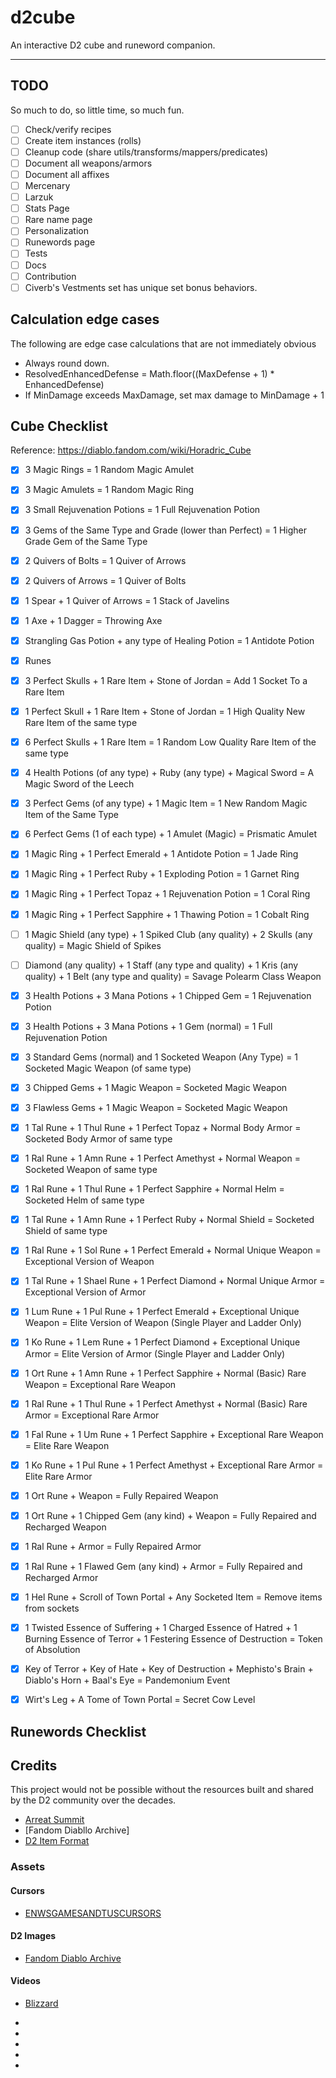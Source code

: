 # d2cube

An interactive D2 cube and runeword companion.

---

## TODO
So much to do, so little time, so much fun.

- [ ] Check/verify recipes
- [ ] Create item instances (rolls)
- [ ] Cleanup code (share utils/transforms/mappers/predicates)
- [ ] Document all weapons/armors
- [ ] Document all affixes
- [ ] Mercenary
- [ ] Larzuk
- [ ] Stats Page
- [ ] Rare name page
- [ ] Personalization
- [ ] Runewords page
- [ ] Tests
- [ ] Docs
- [ ] Contribution
- [ ] Civerb's Vestments set has unique set bonus behaviors.

## Calculation edge cases

The following are edge case calculations that are not immediately obvious
- Always round down.
- ResolvedEnhancedDefense = Math.floor((MaxDefense + 1) * EnhancedDefense)
- If MinDamage exceeds MaxDamage, set max damage to MinDamage + 1

## Cube Checklist

Reference: https://diablo.fandom.com/wiki/Horadric_Cube

- [x] 3 Magic Rings = 1 Random Magic Amulet
- [x] 3 Magic Amulets = 1 Random Magic Ring
- [x] 3 Small Rejuvenation Potions = 1 Full Rejuvenation Potion
- [x] 3 Gems of the Same Type and Grade (lower than Perfect) = 1 Higher Grade Gem of the Same Type
- [x] 2 Quivers of Bolts = 1 Quiver of Arrows
- [x] 2 Quivers of Arrows = 1 Quiver of Bolts
- [x] 1 Spear + 1 Quiver of Arrows = 1 Stack of Javelins
- [x] 1 Axe + 1 Dagger = Throwing Axe
- [x] Strangling Gas Potion + any type of Healing Potion = 1 Antidote Potion
- [x] Runes
- [x] 3 Perfect Skulls + 1 Rare Item + Stone of Jordan = Add 1 Socket To a Rare Item
- [x] 1 Perfect Skull + 1 Rare Item + Stone of Jordan = 1 High Quality New Rare Item of the same type
- [x] 6 Perfect Skulls + 1 Rare Item = 1 Random Low Quality Rare Item of the same type
- [x] 4 Health Potions (of any type) + Ruby (any type) + Magical Sword = A Magic Sword of the Leech
- [x] 3 Perfect Gems (of any type) + 1 Magic Item = 1 New Random Magic Item of the Same Type
- [x] 6 Perfect Gems (1 of each type) + 1 Amulet (Magic) = Prismatic Amulet
- [x] 1 Magic Ring + 1 Perfect Emerald + 1 Antidote Potion = 1 Jade Ring
- [x] 1 Magic Ring + 1 Perfect Ruby + 1 Exploding Potion = 1 Garnet Ring
- [x] 1 Magic Ring + 1 Perfect Topaz + 1 Rejuvenation Potion = 1 Coral Ring
- [x] 1 Magic Ring + 1 Perfect Sapphire + 1 Thawing Potion = 1 Cobalt Ring
- [ ] 1 Magic Shield (any type) + 1 Spiked Club (any quality) + 2 Skulls (any quality) = Magic Shield of Spikes
- [ ] Diamond (any quality) + 1 Staff (any type and quality) + 1 Kris (any quality) + 1 Belt (any type and quality) = Savage Polearm Class Weapon
- [x] 3 Health Potions + 3 Mana Potions + 1 Chipped Gem = 1 Rejuvenation Potion
- [x] 3 Health Potions + 3 Mana Potions + 1 Gem (normal) = 1 Full Rejuvenation Potion
- [x] 3 Standard Gems (normal) and 1 Socketed Weapon (Any Type) = 1 Socketed Magic Weapon (of same type)
- [x] 3 Chipped Gems + 1 Magic Weapon = Socketed Magic Weapon
- [x] 3 Flawless Gems + 1 Magic Weapon = Socketed Magic Weapon
- [x] 1 Tal Rune + 1 Thul Rune + 1 Perfect Topaz + Normal Body Armor = Socketed Body Armor of same type
- [x] 1 Ral Rune + 1 Amn Rune + 1 Perfect Amethyst + Normal Weapon = Socketed Weapon of same type
- [x] 1 Ral Rune + 1 Thul Rune + 1 Perfect Sapphire + Normal Helm = Socketed Helm of same type
- [x] 1 Tal Rune + 1 Amn Rune + 1 Perfect Ruby + Normal Shield = Socketed Shield of same type
- [x] 1 Ral Rune + 1 Sol Rune + 1 Perfect Emerald + Normal Unique Weapon = Exceptional Version of Weapon
- [x] 1 Tal Rune + 1 Shael Rune + 1 Perfect Diamond + Normal Unique Armor = Exceptional Version of Armor
- [x] 1 Lum Rune + 1 Pul Rune + 1 Perfect Emerald + Exceptional Unique Weapon = Elite Version of Weapon (Single Player and Ladder Only)
- [x] 1 Ko Rune + 1 Lem Rune + 1 Perfect Diamond + Exceptional Unique Armor = Elite Version of Armor (Single Player and Ladder Only)
- [x] 1 Ort Rune + 1 Amn Rune + 1 Perfect Sapphire + Normal (Basic) Rare Weapon = Exceptional Rare Weapon
- [x] 1 Ral Rune + 1 Thul Rune + 1 Perfect Amethyst + Normal (Basic) Rare Armor = Exceptional Rare Armor
- [x] 1 Fal Rune + 1 Um Rune + 1 Perfect Sapphire + Exceptional Rare Weapon = Elite Rare Weapon
- [x] 1 Ko Rune + 1 Pul Rune + 1 Perfect Amethyst + Exceptional Rare Armor = Elite Rare Armor
- [x] 1 Ort Rune + Weapon = Fully Repaired Weapon
- [x] 1 Ort Rune + 1 Chipped Gem (any kind) + Weapon = Fully Repaired and Recharged Weapon
- [x] 1 Ral Rune + Armor = Fully Repaired Armor
- [x] 1 Ral Rune + 1 Flawed Gem (any kind) + Armor = Fully Repaired and Recharged Armor
- [x] 1 Hel Rune + Scroll of Town Portal + Any Socketed Item = Remove items from sockets
- [x] 1 Twisted Essence of Suffering + 1 Charged Essence of Hatred + 1 Burning Essence of Terror + 1 Festering Essence of Destruction = Token of Absolution
- [x] Key of Terror + Key of Hate + Key of Destruction + Mephisto's Brain + Diablo's Horn + Baal's Eye = Pandemonium Event
- [x] Wirt's Leg + A Tome of Town Portal = Secret Cow Level


## Runewords Checklist

## Credits

This project would not be possible without the resources built and shared by the D2 community over the decades.

- [Arreat Summit]
- [Fandom Diabllo Archive]
- [D2 Item Format]

### Assets

#### Cursors
- [ENWSGAMESANDTUSCURSORS]

#### D2 Images
- [Fandom Diablo Archive]

#### Videos
- [Blizzard]

<!-- refs -->
- [Arreat Summit]: http://classic.battle.net/diablo2exp/
- [Blizzard]: https://diablo2.blizzard.com/en-us/
- [Fandom Diablo Archive]: https://diablo-archive.fandom.com
- [D2 Item Format]: https://squeek502.github.io/d2itemreader/
- [ENWSGAMESANDTUSCURSORS]: http://www.rw-designer.com/cursor-set/diablo-2-cursor-set-zip
